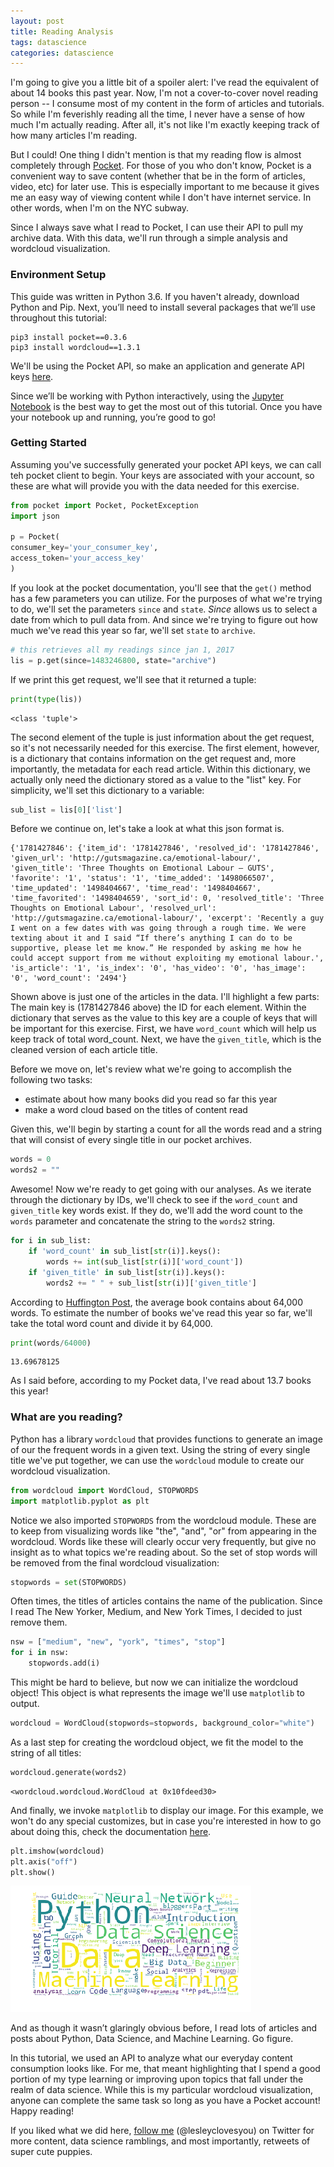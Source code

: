 ```yaml
---
layout: post
title: Reading Analysis
tags: datascience
categories: datascience 
---
```


I'm going to give you a little bit of a spoiler alert: I've read the equivalent of about 14 books this past year. Now, I'm not a cover-to-cover novel reading person -- I consume most of my content in the form of articles and tutorials. So while I'm feverishly reading all the time, I never have a sense of how much I'm actually reading. After all, it's not like I'm exactly keeping track of how many articles I'm reading. 

But I could! One thing I didn't mention is that my reading flow is almost completely through [Pocket](). For those of you who don't know, Pocket is a convenient way to save content (whether that be in the form of articles, video, etc) for later use. This is especially important to me because it gives me an easy way of viewing content while I don't have internet service. In other words, when I'm on the NYC subway.

Since I always save what I read to Pocket, I can use their API to pull my archive data. With this data, we'll run through a simple analysis and wordcloud visualization. 

### Environment Setup

This guide was written in Python 3.6. If you haven't already, download Python and Pip. Next, you’ll need to install several packages that we’ll use throughout this tutorial:

```
pip3 install pocket==0.3.6
pip3 install wordcloud==1.3.1
```

We'll be using the Pocket API, so make an application and generate API keys [here](https://getpocket.com/developer/apps/new). 

Since we’ll be working with Python interactively, using the [Jupyter Notebook](http://jupyter.readthedocs.io/en/latest/install.html) is the best way to get the most out of this tutorial. Once you have your notebook up and running, you’re good to go!

### Getting Started

Assuming you've successfully generated your pocket API keys, we can call teh pocket client to begin. Your keys are associated with your account, so these are what will provide you with the data needed for this exercise. 


```python
from pocket import Pocket, PocketException
import json

p = Pocket(
consumer_key='your_consumer_key',
access_token='your_access_key'
)
```

If you look at the pocket documentation, you'll see that the `get()` method has a few parameters you can utilize. For the purposes of what we're trying to do, we'll set the parameters `since` and `state`. *Since* allows us to select a date from which to pull data from. And since we're trying to figure out how much we've read this year so far, we'll set `state` to `archive`. 


```python
# this retrieves all my readings since jan 1, 2017
lis = p.get(since=1483246800, state="archive")
```

If we print this get request, we'll see that it returned a tuple:


```python
print(type(lis))
```

    <class 'tuple'>


The second element of the tuple is just information about the get request, so it's not necessarily needed for this exercise. The first element, however, is a dictionary that contains information on the get request and, more importantly, the metadata for each read article. Within this dictionary, we actually only need the dictionary stored as a value to the "list" key. For simplicity, we'll set this dictionary to a variable:


```python
sub_list = lis[0]['list']
```

Before we continue on, let's take a look at what this json format is.

```
{'1781427846': {'item_id': '1781427846', 'resolved_id': '1781427846', 'given_url': 'http://gutsmagazine.ca/emotional-labour/', 'given_title': 'Three Thoughts on Emotional Labour – GUTS', 'favorite': '1', 'status': '1', 'time_added': '1498066507', 'time_updated': '1498404667', 'time_read': '1498404667', 'time_favorited': '1498404659', 'sort_id': 0, 'resolved_title': 'Three Thoughts on Emotional Labour', 'resolved_url': 'http://gutsmagazine.ca/emotional-labour/', 'excerpt': 'Recently a guy I went on a few dates with was going through a rough time. We were texting about it and I said “If there’s anything I can do to be supportive, please let me know.” He responded by asking me how he could accept support from me without exploiting my emotional labour.', 'is_article': '1', 'is_index': '0', 'has_video': '0', 'has_image': '0', 'word_count': '2494'}
```

Shown above is just one of the articles in the data. I'll highlight a few parts: The main key is (1781427846 above) the ID for each element. Within the dictionary that serves as the value to this key are a couple of keys that will be important for this exercise. First, we have `word_count` which will help us keep track of total word_count. Next, we have the `given_title`, which is the cleaned version of each article title.

Before we move on, let's review what we're going to accomplish the following two tasks:

- estimate about how many books did you read so far this year
- make a word cloud based on the titles of content read

Given this, we'll begin by starting a count for all the words read and a string that will consist of every single title in our pocket archives.


```python
words = 0
words2 = ""
```

Awesome! Now we're ready to get going with our analyses. As we iterate through the dictionary by IDs, we'll check to see if the `word_count` and `given_title` key words exist. If they do, we'll add the word count to the `words` parameter and concatenate the string to the `words2` string.


```python
for i in sub_list: 
    if 'word_count' in sub_list[str(i)].keys(): 
        words += int(sub_list[str(i)]['word_count']) 
    if 'given_title' in sub_list[str(i)].keys():
        words2 += " " + sub_list[str(i)]['given_title']
```

According to [Huffington Post](http://www.huffingtonpost.com/2012/03/09/book-length_n_1334636.html), the average book contains about 64,000 words. To estimate the number of books we've read this year so far, we'll take the total word count and divide it by 64,000. 


```python
print(words/64000)
```

    13.69678125


As I said before, according to my Pocket data, I've read about 13.7 books this year! 

### What are you reading? 

Python has a library `wordcloud` that provides functions to generate an image of our the frequent words in a given text. Using the string of every single title we've put together, we can use the `wordcloud` module to create our wordcloud visualization. 


```python
from wordcloud import WordCloud, STOPWORDS
import matplotlib.pyplot as plt
```

Notice we also imported `STOPWORDS` from the wordcloud module. These are to keep from visualizing words like "the", "and", "or" from appearing in the wordcloud. Words like these will clearly occur very frequently, but give no insight as to what topics we're reading about. So the set of stop words will be removed from the final wordcloud visualization: 


```python
stopwords = set(STOPWORDS)
```

Often times, the titles of articles contains the name of the publication. Since I read The New Yorker, Medium, and New York Times, I decided to just remove them. 


```python
nsw = ["medium", "new", "york", "times", "stop"] 
for i in nsw:
    stopwords.add(i)
```

This might be hard to believe, but now we can initialize the wordcloud object! This object is what represents the image we'll use `matplotlib` to output. 


```python
wordcloud = WordCloud(stopwords=stopwords, background_color="white")
```

As a last step for creating the wordcloud object, we fit the model to the string of all titles:


```python
wordcloud.generate(words2)
```




    <wordcloud.wordcloud.WordCloud at 0x10fdeed30>



And finally, we invoke `matplotlib` to display our image. For this example, we won't do any special customizes, but in case you're interested in how to go about doing this, check the documentation [here]().


```python
plt.imshow(wordcloud)
plt.axis("off")
plt.show()
```


![png](output_28_0.png)


And as though it wasn’t glaringly obvious before, I read lots of articles and posts about Python, Data Science, and Machine Learning. Go figure.

In this tutorial, we used an API to analyze what our everyday content consumption looks like. For me, that meant highlighting that I spend a good portion of my type learning or improving upon topics that fall under the realm of data science. While this is my particular wordcloud visualization, anyone can complete the same task so long as you have a Pocket account!
Happy reading! 

If you liked what we did here, [follow me](https://twitter.com/lesleyclovesyou) (@lesleyclovesyou) on Twitter for more content, data science ramblings, and most importantly, retweets of super cute puppies.

